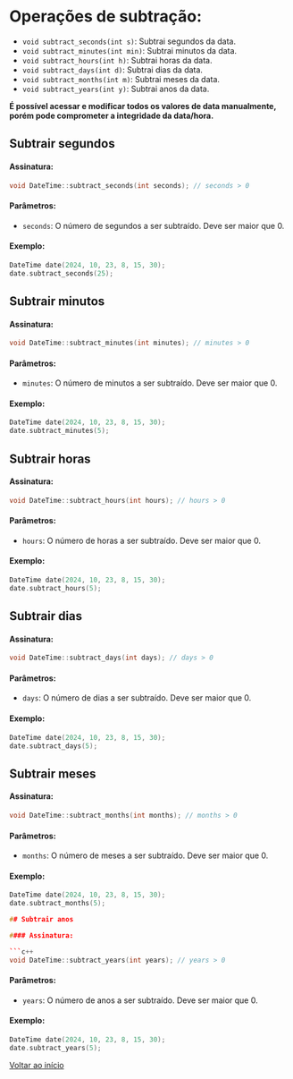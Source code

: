# Operações de subtração:
- `void subtract_seconds(int s)`: Subtrai segundos da data.
- `void subtract_minutes(int min)`: Subtrai minutos da data.
- `void subtract_hours(int h)`: Subtrai horas da data.
- `void subtract_days(int d)`: Subtrai dias da data.
- `void subtract_months(int m)`: Subtrai meses da data.
- `void subtract_years(int y)`: Subtrai anos da data.

**É possível acessar e modificar todos os valores de data manualmente, porém pode comprometer a integridade da data/hora.**

## Subtrair segundos

#### Assinatura:

```c++
void DateTime::subtract_seconds(int seconds); // seconds > 0
```

#### Parâmetros:

- `seconds`: O número de segundos a ser subtraído. Deve ser maior que 0.

#### Exemplo:

```c++
DateTime date(2024, 10, 23, 8, 15, 30);
date.subtract_seconds(25);
```

## Subtrair minutos

#### Assinatura:

```c++
void DateTime::subtract_minutes(int minutes); // minutes > 0
```

#### Parâmetros:

- `minutes`: O número de minutos a ser subtraído. Deve ser maior que 0.

#### Exemplo:

```c++
DateTime date(2024, 10, 23, 8, 15, 30);
date.subtract_minutes(5);
```

## Subtrair horas

#### Assinatura:

```c++
void DateTime::subtract_hours(int hours); // hours > 0
```

#### Parâmetros:

- `hours`: O número de horas a ser subtraído. Deve ser maior que 0.

#### Exemplo:

```c++
DateTime date(2024, 10, 23, 8, 15, 30);
date.subtract_hours(5);
```

## Subtrair dias

#### Assinatura:

```c++
void DateTime::subtract_days(int days); // days > 0
```

#### Parâmetros:

- `days`: O número de dias a ser subtraído. Deve ser maior que 0.

#### Exemplo:

```c++
DateTime date(2024, 10, 23, 8, 15, 30);
date.subtract_days(5);
```

## Subtrair meses

#### Assinatura:

```c++
void DateTime::subtract_months(int months); // months > 0
```

#### Parâmetros:

- `months`: O número de meses a ser subtraído. Deve ser maior que 0.

#### Exemplo:

```c++
DateTime date(2024, 10, 23, 8, 15, 30);
date.subtract_months(5);

## Subtrair anos

#### Assinatura:

```c++
void DateTime::subtract_years(int years); // years > 0
```
#### Parâmetros:

- `years`: O número de anos a ser subtraído. Deve ser maior que 0.

#### Exemplo:

```c++
DateTime date(2024, 10, 23, 8, 15, 30);
date.subtract_years(5);
```


<a href="index.md">Voltar ao início</a>